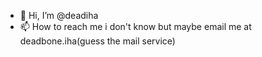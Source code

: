 - 👋 Hi, I’m @deadiha 
- 📫 How to reach me i don't know but maybe email me at deadbone.iha(guess the mail service)

<!---
deadiha/deadiha is a ✨ special ✨ repository because its `README.md` (this file) appears on your GitHub profile.
You can click the Preview link to take a look at your changes.
--->
